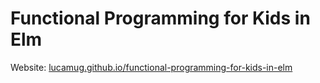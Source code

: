 # Functional Programming for Kids in Elm

Website: [lucamug.github.io/functional-programming-for-kids-in-elm](https://lucamug.github.io/functional-programming-for-kids-in-elm/)